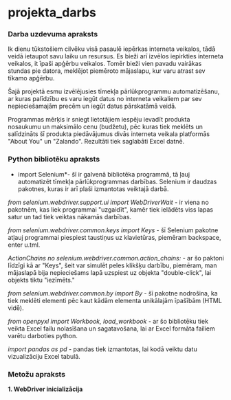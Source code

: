 # projekta_darbs
### Darba uzdevuma apraksts
Ik dienu tūkstošiem cilvēku visā pasaulē iepērkas interneta veikalos, tādā veidā ietaupot savu laiku un resursus. Es bieži arī izvēlos iepirkties interneta veikalos, it īpaši apģērbu veikalos. Tomēr bieži vien pavadu vairākas stundas pie datora, meklējot piemēroto mājaslapu, kur varu atrast sev tīkamo apģērbu. 

  Šajā projektā esmu izvēlējusies tīmekļa pārlūkprogrammu automatizēšanu, ar kuras palīdzību es varu iegūt datus no interneta veikaliem par sev nepieciešamajām precēm un iegūt datus pārskatāmā veidā.
  
   Programmas mērķis ir sniegt lietotājiem iespēju ievadīt produkta nosaukumu un maksimālo cenu (budžetu), pēc kuras tiek meklēts un salīdzināts šī produkta piedāvājumus divās interneta veikala platformās "About You" un "Zalando". Rezultāti tiek saglabāti Excel datnē.


### Python bibliotēku apraksts
* import Selenium*- šī ir galvenā bibliotēka programmā, tā ļauj automatizēt tīmekļa pārlūkprogrammas darbības. Selenium ir daudzas pakotnes, kuras ir arī plaši izmantotas veiktajā darbā.
  
*from selenium.webdriver.support.ui import WebDriverWait* - ir viena no pakotnēm, kas liek programmai "uzgaidīt", kamēr tiek ielādēts viss lapas satur un tad tiek veiktas nākamās darbības.

*from selenium.webdriver.common.keys import Keys* - šī Selenium pakotne atļauj programmai piespiest taustiņus uz klavietūras, piemēram backspace, enter u.tml.

*ActionChains no selenium.webdriver.common.action_chains:* - ar šo paktoni līdzīgi kā ar "Keys", šeit var simulēt peles klikšķu darbību, piemēram, man mājaslapā bija nepieciešams lapā uzspiest uz objekta "double-click", lai objekts tiktu "iezīmēts."

*from selenium.webdriver.common.by import By* - šī pakotne nodrošina, ka tiek meklēti elementi pēc kaut kādām elementa unikālajām īpašībām (HTML vidē).

*from openpyxl import Workbook, load_workbook* - ar šo bibliotēku tiek veikta Excel failu nolasīšana un sagatavošana, lai ar Excel formāta failiem varētu darboties python.

*import pandas as pd* - pandas tiek izmantotas, lai kodā veiktu datu vizualizāciju Excel tabulā.


### Metožu apraksts
**1. WebDriver inicializācija** 







